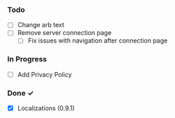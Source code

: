 ### Todo

- [ ] Change arb text
- [ ] Remove server connection page
  - [ ] Fix issues with navigation after connection page

### In Progress

- [ ] Add Privacy Policy

### Done ✓

- [x] Localizations (0.9.1)